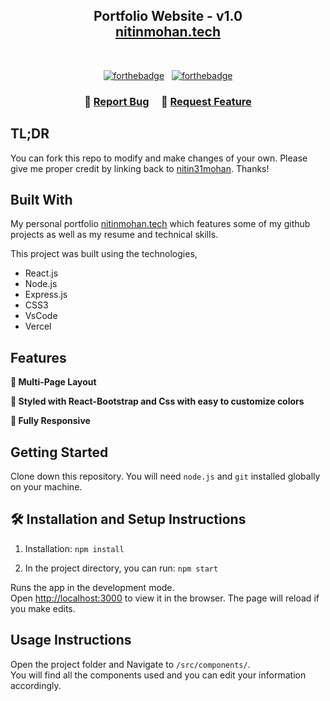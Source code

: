 <h2 align="center">
  Portfolio Website - v1.0<br/>
  <a href="http://nitinmohan.tech/" target="_blank">nitinmohan.tech</a>
</h2>

<br/>

<center>

[![forthebadge](https://forthebadge.com/images/badges/made-with-javascript.svg)](https://forthebadge.com) &nbsp;
[![forthebadge](https://forthebadge.com/images/badges/open-source.svg)](https://forthebadge.com)

</center>

<h3 align="center">
    🔹
    <a href="https://github.com/nitin31mohan/portfolio_0/issues">Report Bug</a> &nbsp; &nbsp;
    🔹
    <a href="https://github.com/nitin31mohan/portfolio_0/issues">Request Feature</a>
</h3>

## TL;DR

You can fork this repo to modify and make changes of your own. Please give me proper credit by linking back to [nitin31mohan](https://github.com/nitin31mohan/portfolio_0). Thanks!

## Built With

My personal portfolio <a href="http://nitinmohan.tech/" target="_blank">nitinmohan.tech</a> which features some of my github projects as well as my resume and technical skills.<br/>

This project was built using the technologies,

- React.js
- Node.js
- Express.js
- CSS3
- VsCode
- Vercel

## Features

**📖 Multi-Page Layout**

**🎨 Styled with React-Bootstrap and Css with easy to customize colors**

**📱 Fully Responsive**

## Getting Started

Clone down this repository. You will need `node.js` and `git` installed globally on your machine.

## 🛠 Installation and Setup Instructions

1. Installation: `npm install`

2. In the project directory, you can run: `npm start`

Runs the app in the development mode.\
Open [http://localhost:3000](http://localhost:3000) to view it in the browser.
The page will reload if you make edits.

## Usage Instructions

Open the project folder and Navigate to `/src/components/`. <br/>
You will find all the components used and you can edit your information accordingly.

